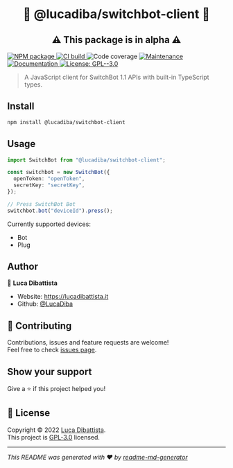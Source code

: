 <h1 align="center">🤖 @lucadiba/switchbot-client 🤖</h1>
<h2 align="center">⚠️ This package is in alpha ⚠️</h2>
<p>
  <a href="https://www.npmjs.com/package/@lucadiba/switchbot-client">
    <img alt="NPM package" src="https://img.shields.io/npm/v/@lucadiba/switchbot-client?color=blue" />
  </a>
  <a href="https://github.com/LucaDiba/switchbot-client/actions/workflows/main.yml">
    <img alt="CI build" src="https://github.com/LucaDiba/switchbot-client/actions/workflows/ci.yml/badge.svg" />
  </a>
  <img alt="Code coverage" src="https://codecov.io/gh/LucaDiba/switchbot-client/branch/main/graph/badge.svg?token=RvIg6LPcvm" />
  <a href="https://github.com/LucaDiba/switchbot-client/graphs/commit-activity">
    <img alt="Maintenance" src="https://img.shields.io/badge/Maintained%3F-yes-green.svg" />
  </a>
  <a href="https://lucadiba.github.io/switchbot-client/classes/index.SwitchBot.html">
    <img alt="Documentation" src="https://img.shields.io/badge/documentation-yes-brightgreen.svg" />
  </a>
  <a href="https://github.com/LucaDiba/switchbot-client/blob/main/LICENSE">
    <img alt="License: GPL--3.0" src="https://img.shields.io/github/license/LucaDiba/switchbot-client" />
  </a>
</p>

> A JavaScript client for SwitchBot 1.1 APIs with built-in TypeScript types.

## Install

```sh
npm install @lucadiba/switchbot-client
```

## Usage

```typescript
import SwitchBot from "@lucadiba/switchbot-client";

const switchbot = new SwitchBot({
  openToken: "openToken",
  secretKey: "secretKey",
});

// Press SwitchBot Bot
switchbot.bot("deviceId").press();
```

Currently supported devices:

- Bot
- Plug

## Author

👤 **Luca Dibattista**

- Website: https://lucadibattista.it
- Github: [@LucaDiba](https://github.com/LucaDiba)

## 🤝 Contributing

Contributions, issues and feature requests are welcome!<br />Feel free to check [issues page](https://github.com/LucaDiba/switchbot-client/issues).

## Show your support

Give a ⭐️ if this project helped you!

## 📝 License

Copyright © 2022 [Luca Dibattista](https://github.com/LucaDiba).<br />
This project is [GPL-3.0](https://github.com/LucaDiba/switchbot-client/blob/master/LICENSE) licensed.

---

_This README was generated with ❤️ by [readme-md-generator](https://github.com/kefranabg/readme-md-generator)_
